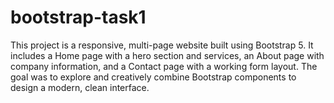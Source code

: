 # bootstrap-task1
This project is a responsive, multi-page website built using Bootstrap 5. It includes a Home page with a hero section and services, an About page with company information, and a Contact page with a working form layout. The goal was to explore and creatively combine Bootstrap components to design a modern, clean interface.
